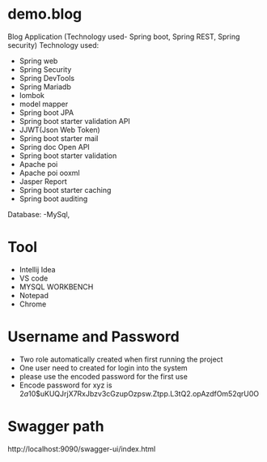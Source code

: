 # demo.blog
 Blog Application (Technology used- Spring boot, Spring REST, Spring security)
 Technology used:
 - Spring web
 - Spring Security
 - Spring DevTools
 - Spring Mariadb
 - lombok
 - model mapper
 - Spring boot JPA
 - Spring boot starter validation API
 - JJWT(Json Web Token)
 - Spring boot starter mail
 - Spring doc Open API
 - Spring boot starter validation
 - Apache poi
 - Apache poi ooxml
 - Jasper Report
 - Spring boot starter caching
 - Spring boot auditing

 
 Database:
 -MySql,

# Tool
- Intellij Idea
- VS code
- MYSQL WORKBENCH
- Notepad
- Chrome


# Username and Password
- Two role automatically created when first running the project
- One user need to created for login into the system
- please use the encoded password for the first use
- Encode password for xyz is $2a$10$uKUQJrjX7RxJbzv3cGzupOzpsw.Ztpp.L3tQ2.opAzdfOm52qrU0O

# Swagger path
http://localhost:9090/swagger-ui/index.html


